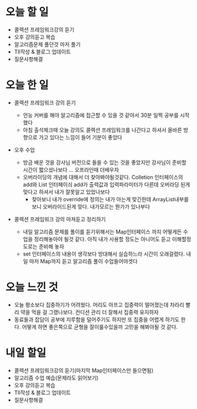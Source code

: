 # 오늘 할 일

- 콜렉션 프레임워크강의 듣기
- 오후 강의듣고 복습
- 알고리즘문제 풀던것 마저 풀기
- TIl작성 & 블로그 업데이트
- 질문사항해결

# 오늘 한 일

- 콜렉션 프레임워크 강의 듣기
  
  - 언능 커버를 해야 알고리즘에 접근할 수 있을 것 같아서 30분 일찍 공부를 시작했다
  - 아침 출석체크때 오늘 강의도 콜렉션 프레임워크를 나간다고 하셔서 올바른 방향으로 가고 있다는 느낌이 들어 기분이 좋았다
  
- 오후 수업

  - 방금 배운 것을 강사님 버전으로 들을 수 있는 것을 좋았지만 강사님이 준비할 시간이 짧으셨나보다 ... 오프라인때 더배우자
  - 오버라이딩의 개념에 대해서 더 찾아봐야될것같다. Colletion 인터페이스의 add와 List 인터페이싀 add가 출력값과 입력파라미터가 다른데 오버라딩 된게 맞다고 하셔서 내가 잘못알고 있었나보다
    - 찾아보니 내가 override에 정의는 내가 아는게 맞긴한데 ArrayList내부를 보니 오버라이드된게 맞다. 내가모르는 뭔가가 있나부다

- 콜렉션 프레임워크 강의 마져듣고 정리하기

  - 내일 알고리즘 문제를 풀이를 듣기위해서는 Map인터페이스 까지 어떻게든 수업을 정리해놓아야 될것 같다. 아직 내가 사용할 정도는 아니어도 듣고 이해할정도로는 준비해 놓자
  - set 인터페이스의 내용이 생각보다 방대해서 실습하느라 시간이 오래걸렸다. 내일 마저 Map까지 듣고 알고리즘 풀이 수업들어야겟다

  

  

# 오늘 느낀 것

-  오늘 평소보다 집중하기가 어려웠다. 머리도 아프고 집중력이 떨어졌는데 차라리 빨리 약을 먹을 걸 그랬나보다. 컨디션 관리 더 잘해서 집중력 유지하자
-  동료들과 잡담이 공부에 지루함을 덜어주기도 하지만 또 집중을 어렵게 하기도 한다. 어떻게 하면 좋은쪽으로 균형을 잘이룰수있을까 고민을 해봐야될 것 같다.

# 내일 할일

- 콜렉션 프레임워크강의 듣기(마지막 Map인터페이스만 들으면됨)
- 알고리즘 수업 예습(문제라도 읽어보기)
- 오후 강의듣고 복습
- TIl작성 & 블로그 업데이트
- 질문사항해결
